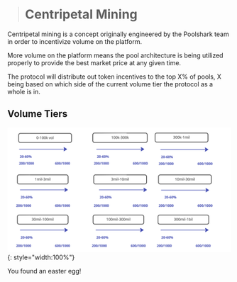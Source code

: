 ># **Centripetal Mining**

Centripetal mining is a concept originally engineered by the Poolshark team in order to incentivize volume on the platform.

More volume on the platform means the pool architecture is being utilized properly to provide the best market price at any given time.

The protocol will distribute out token incentives to the top X% of pools, X being based on which side of the current volume tier the protocol as a whole is in.

## Volume Tiers
![Volume Tiers](volume-tiers.png){: style="width:100%"}

You found an easter egg!
</br></br></br></br>